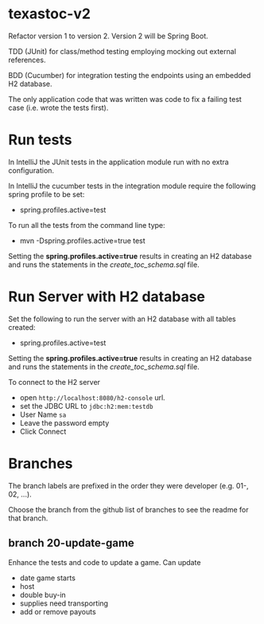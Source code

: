 # texastoc-v2
Refactor version 1 to version 2. Version 2 will be Spring Boot.

TDD (JUnit) for class/method testing employing mocking out external references.

BDD (Cucumber) for integration testing the endpoints using an embedded H2 database.

The only application code that was written was code to fix a failing test case (i.e. wrote the tests first).


# Run tests
In IntelliJ the JUnit tests in the application module run with no extra configuration.

In IntelliJ the cucumber tests in the integration module require the following spring profile to be set:
* spring.profiles.active=test

To run all the tests from the command line type:
* mvn -Dspring.profiles.active=true test

Setting the **spring.profiles.active=true** results in creating an H2 database and runs the statements in the *create_toc_schema.sql* file.


# Run Server with H2 database
Set the following to run the server with an H2 database with all tables created:
* spring.profiles.active=test

Setting the **spring.profiles.active=true** results in creating an H2 database and runs the statements in the *create_toc_schema.sql* file.

To connect to the H2 server 
* open `http://localhost:8080/h2-console` url. 
* set the JDBC URL to `jdbc:h2:mem:testdb`
* User Name `sa`
* Leave the password empty
* Click Connect

# Branches

The branch labels are prefixed in the order they were developer (e.g. 01-, 02, ...).

Choose the branch from the github list of branches to see the readme for that branch.

## branch 20-update-game

Enhance the tests and code to update a game. Can update
* date game starts
* host
* double buy-in
* supplies need transporting
* add or remove payouts